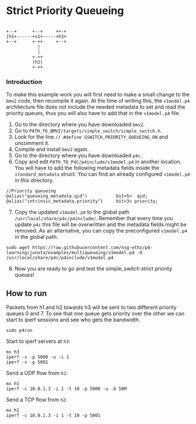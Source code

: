 # Strict Priority Queueing

```

+--+      +--+     ++-+
|h1+------+s1+-----+h3+
+--+      +-++     +--+
            |
            |
          +-++
          |h2|
          +-++

```


### Introduction

To make this example work you will first need to make a small change to the `bmv2` code,
then recompile it again. At the time  of writing this, the `v1model.p4` architecture
file does not include the needed metadata to set and read the priority queues,
thus you will also have to add that in the `v1model.p4` file.

1. Go to the directory where you have downloaded `bmv2`. 
2. Go to `PATH_TO_BMV2/targets/simple_switch/simple_switch.h`.
3. Look for the line `// #define SSWITCH_PRIORITY_QUEUEING_ON` and uncomment it.
4. Compile and install `bmv2` again.
5. Go to the directory where you have downloaded `p4c`.
6. Copy and edit `PATH_TO_P4C/p4include/v1model.p4` in another location. You will have to add the following metadata fields inside the `standard_metadata` struct. You can find an already configured `v1model.p4` in this directory.
``` 
//Priority queueing
@alias("queueing_metadata.qid")           bit<5>  qid;
@alias("intrinsic_metadata.priority")     bit<3> priority;
```
7. Copy the updated `v1model.p4` to the global path `/usr/local/share/p4c/p4include/`. Remember that every time you update `p4c` this file will be overwritten and the metadata fields might be removed. As an alternative, you can copy the preconfigured `v1model.p4` in the global path.
```
sudo wget https://raw.githubusercontent.com/nsg-ethz/p4-learning/junota/examples/multiqueueing/v1model.p4 -O /usr/local/share/p4c/p4include/v1model.p4
```
8. Now you are ready to go and test the simple_switch strict priority queues!


## How to run

Packets from h1 and h2 towards h3 will be sent to two different priority queues 0 and 7.  To
see that one queue gets priority over the other we can start to iperf sessions and see who gets
the bandwidth.

```
sudo p4run
```

Start to iperf servers at `h3`:
```
mx h3
iperf -s -p 5000 -u -i 1
iperf -s -p 5001
```

Send a UDP flow from `h1`:
```
mx h1
iperf -c 10.0.1.3 -i 1 -t 10 -p 5000 -u -b 50M
```

Send a TCP flow from `h2`:
```
mx h1
iperf -c 10.0.1.3 -i 1 -t 10 -p 5001
```

